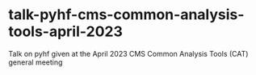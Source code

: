 # talk-pyhf-cms-common-analysis-tools-april-2023
Talk on pyhf given at the April 2023 CMS Common Analysis Tools (CAT) general meeting
